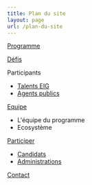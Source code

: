 ```yaml
---
title: Plan du site
layout: page
url: /plan-du-site
---
```

[Programme](https://develop--site-eig-v2.netlify.app/programme/)

[Défis](https://develop--site-eig-v2.netlify.app/defis/)

Participants

* [Talents EIG](https://develop--site-eig-v2.netlify.app/talents/)
* [Agents publics](https://develop--site-eig-v2.netlify.app/agents/)

[Equipe](https://develop--site-eig-v2.netlify.app/equipe/)

* L'équipe du programme
* Ecosystème

[Participer](https://develop--site-eig-v2.netlify.app/participer/)

* [Candidats](https://develop--site-eig-v2.netlify.app/participer/candidats/)
* [Administrations](https://develop--site-eig-v2.netlify.app/participer/administrations/)

[Contact](https://develop--site-eig-v2.netlify.app/contact/)